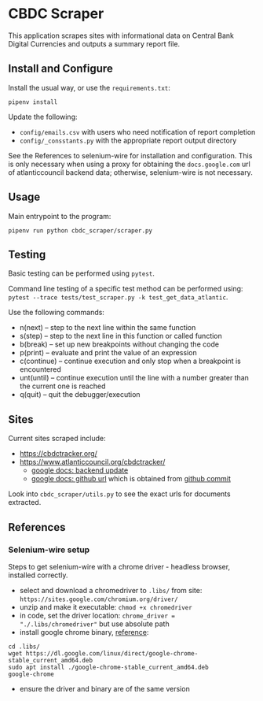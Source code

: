 # CBDC Scraper

This application scrapes sites with informational data on Central Bank Digital Currencies and outputs a summary report file.



## Install and Configure

Install the usual way, or use the `requirements.txt`:

```
pipenv install
```

Update the following:
* `config/emails.csv` with users who need notification of report completion
* `config/_consstants.py` with the appropriate report output directory

See the References to selenium-wire for installation and configuration.  This is only necessary when using a proxy for obtaining the `docs.google.com` url of atlanticcouncil backend data; otherwise, selenium-wire is not necessary.



## Usage

Main entrypoint to the program:

```
pipenv run python cbdc_scraper/scraper.py
```



## Testing

Basic testing can be performed using `pytest`.

Command line testing of a specific test method can be performed using:  `pytest --trace tests/test_scraper.py -k test_get_data_atlantic`.

Use the following commands:

* n(next) – step to the next line within the same function
* s(step) – step to the next line in this function or called function
* b(break) – set up new breakpoints without changing the code
* p(print) – evaluate and print the value of an expression
* c(continue) – continue execution and only stop when a breakpoint is encountered
* unt(until) – continue execution until the line with a number greater than the current one is reached
* q(quit) – quit the debugger/execution



## Sites

Current sites scraped include:

* https://cbdctracker.org/
* https://www.atlanticcouncil.org/cbdctracker/
  - [google docs: backend update](https://docs.google.com/spreadsheets/d/e/2PACX-1vQh27kpYjCRmNoWa4FEpWqLSxLLaqK_hlgqP6wGQLp8Pum7guAYS6i0qt6wIRAPvb5Up6-6wvmTN05s/pub?gid=0&single=true&output=csv)
  - [google docs: github url](https://docs.google.com/spreadsheets/d/e/2PACX-1vRvC1JtWY8a2W4b8DLPfnfb9rmhuHBmWO22TvSXXpk25CZTBU9_8f6YtxM9rmBK2YajII5ltDE6ynGZ/pub?gid=0&single=true&output=csv) which is obtained from [github commit](https://github.com/GeoEcon/cbdc-tracker-svelte/commit/440f83936facad3602c36519b6f1390025e836e8)

Look into `cbdc_scraper/utils.py` to see the exact urls for documents extracted.



## References

### Selenium-wire setup

Steps to get selenium-wire with a chrome driver - headless browser, installed correctly.

* select and download a chromedriver to `.libs/` from site: `https://sites.google.com/chromium.org/driver/`
* unzip and make it executable: `chmod +x chromedriver`
* in code, set the driver location: `chrome_driver = "./.libs/chromedriver"` but use absolute path
* install google chrome binary, [reference](https://linuxize.com/post/how-to-install-google-chrome-web-browser-on-debian-10/):
```
cd .libs/
wget https://dl.google.com/linux/direct/google-chrome-stable_current_amd64.deb
sudo apt install ./google-chrome-stable_current_amd64.deb
google-chrome
```
* ensure the driver and binary are of the same version